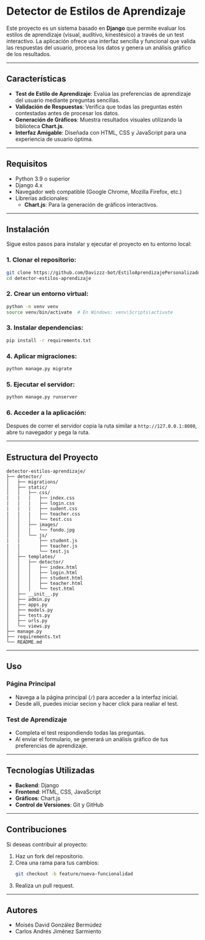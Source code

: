 # **Detector de Estilos de Aprendizaje**

Este proyecto es un sistema basado en **Django** que permite evaluar los estilos de aprendizaje (visual, auditivo, kinestésico) a través de un test interactivo. La aplicación ofrece una interfaz sencilla y funcional que valida las respuestas del usuario, procesa los datos y genera un análisis gráfico de los resultados.

---

## **Características**
- **Test de Estilo de Aprendizaje**: Evalúa las preferencias de aprendizaje del usuario mediante preguntas sencillas.
- **Validación de Respuestas**: Verifica que todas las preguntas estén contestadas antes de procesar los datos.
- **Generación de Gráficos**: Muestra resultados visuales utilizando la biblioteca **Chart.js**.
- **Interfaz Amigable**: Diseñada con HTML, CSS y JavaScript para una experiencia de usuario óptima.

---

## **Requisitos**
- Python 3.9 o superior
- Django 4.x
- Navegador web compatible (Google Chrome, Mozilla Firefox, etc.)
- Librerías adicionales:
  - **Chart.js**: Para la generación de gráficos interactivos.

---

## **Instalación**
Sigue estos pasos para instalar y ejecutar el proyecto en tu entorno local:

### 1. Clonar el repositorio:
```bash
git clone https://github.com/Davizzz-bot/EstiloAprendizajePersonalizado.git
cd detector-estilos-aprendizaje
```

### 2. Crear un entorno virtual:
```bash
python -m venv venv
source venv/bin/activate  # En Windows: venv\Scripts\activate
```

### 3. Instalar dependencias:
```bash
pip install -r requirements.txt
```

### 4. Aplicar migraciones:
```bash
python manage.py migrate
```

### 5. Ejecutar el servidor:
```bash
python manage.py runserver
```

### 6. Acceder a la aplicación:
Despues de correr el servidor copia la ruta similar a `http://127.0.0.1:8000`, abre tu navegador y pega la ruta.

---

## **Estructura del Proyecto**

```plaintext
detector-estilos-aprendizaje/
├── detector/
│   ├── migrations/
│   ├── static/
│   │   ├── css/
|   |   |   ├── index.css
|   |   |   ├── login.css
|   |   |   ├── sudent.css
|   |   |   ├── teacher.css
│   │   │   └── test.css
│   │   ├── images/
│   │   |   └── fondo.jpg
│   │   └── js/
|   |       ├── student.js
|   |       ├── teacher.js
│   │       └── test.js
│   ├── templates/
│   │   ├── detector/
│   │   │   ├── index.html
│   │   │   ├── login.html
│   │   │   ├── student.html
│   │   │   ├── teacher.html
│   │   │   └── test.html
│   ├── __init__.py
│   ├── admin.py
│   ├── apps.py
│   ├── models.py
│   ├── tests.py
│   ├── urls.py
│   └── views.py
├── manage.py
├── requirements.txt
└── README.md
```

---

## **Uso**

### Página Principal
- Navega a la página principal (`/`) para acceder a la interfaz inicial.
- Desde allí, puedes iniciar secion y hacer click para realiar el test.

### Test de Aprendizaje
- Completa el test respondiendo todas las preguntas.
- Al enviar el formulario, se generará un análisis gráfico de tus preferencias de aprendizaje.

---

## **Tecnologías Utilizadas**
- **Backend**: Django
- **Frontend**: HTML, CSS, JavaScript
- **Gráficos**: Chart.js
- **Control de Versiones**: Git y GitHub

---

## **Contribuciones**
Si deseas contribuir al proyecto:
1. Haz un fork del repositorio.
2. Crea una rama para tus cambios:
   ```bash
   git checkout -b feature/nueva-funcionalidad
   ```
3. Realiza un pull request.


---

## **Autores**
- Moisés David González Bermúdez
- Carlos Andrés Jiménez Sarmiento

